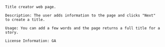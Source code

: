     
    Title creator web page.  

    Description: The user adds information to the page and clicks "Next" to create a title.

    Usage: You can add a few words and the page returns a full title for a story. 

    License Information: GA
